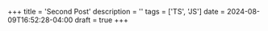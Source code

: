 +++
title = 'Second Post'
description = ''
tags = ['TS', 'JS']
date = 2024-08-09T16:52:28-04:00
draft = true
+++
